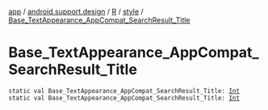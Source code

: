 [app](../../../index.md) / [android.support.design](../../index.md) / [R](../index.md) / [style](index.md) / [Base_TextAppearance_AppCompat_SearchResult_Title](.)

# Base_TextAppearance_AppCompat_SearchResult_Title

`static val Base_TextAppearance_AppCompat_SearchResult_Title: `[`Int`](https://kotlinlang.org/api/latest/jvm/stdlib/kotlin/-int/index.html)
`static val Base_TextAppearance_AppCompat_SearchResult_Title: `[`Int`](https://kotlinlang.org/api/latest/jvm/stdlib/kotlin/-int/index.html)